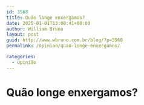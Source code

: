 ```yaml
---
id: 3568
title: Quão longe enxergamos?
date: 2025-01-01T13:00:41+00:00
author: William Bruno
layout: post
guid: http://www.wbruno.com.br/blog/?p=3568
permalink: /opiniao/quao-longe-enxergamos/

categories:
  - Opinião
---
```


# Quão longe enxergamos?
